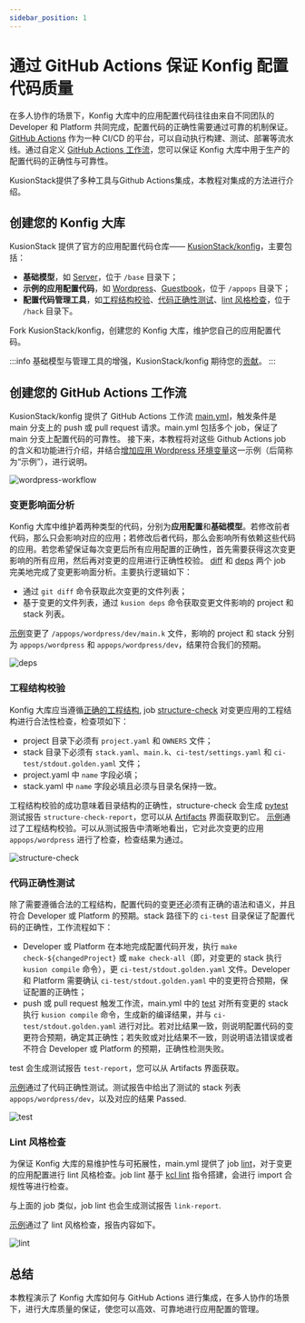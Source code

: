 ```yaml
---
sidebar_position: 1
---
```


# 通过 GitHub Actions 保证 Konfig 配置代码质量

在多人协作的场景下，Konfig 大库中的应用配置代码往往由来自不同团队的 Developer 和 Platform 共同完成，配置代码的正确性需要通过可靠的机制保证。[GitHub Actions](https://docs.github.com/en/actions) 作为一种 CI/CD 的平台，可以自动执行构建、测试、部署等流水线。通过自定义 [GitHub Actions 工作流](https://docs.github.com/en/actions/using-workflows/about-workflows)，您可以保证 Konfig 大库中用于生产的配置代码的正确性与可靠性。

KusionStack提供了多种工具与Github Actions集成，本教程对集成的方法进行介绍。

## 创建您的 Konfig 大库

KusionStack 提供了官方的应用配置代码仓库—— [KusionStack/konfig](https://github.com/KusionStack/konfig)，主要包括：

- **基础模型**，如 [Server](https://github.com/KusionStack/konfig/blob/main/base/pkg/kusion_models/kube/frontend/server.k)，位于 `/base` 目录下；
- **示例的应用配置代码**，如 [Wordpress](https://github.com/KusionStack/konfig/tree/main/appops/wordpress)、[Guestbook](https://github.com/KusionStack/konfig/tree/main/appops/guestbook)，位于 `/appops` 目录下；
- **配置代码管理工具**，如[工程结构校验](https://github.com/KusionStack/konfig/blob/main/hack/verify-project-structure.py)、[代码正确性测试](https://github.com/KusionStack/konfig/blob/main/hack/test_konfig.py)、[lint 风格检查](https://github.com/KusionStack/konfig/blob/main/hack/lint_check.py)，位于 `/hack` 目录下。

Fork KusionStack/konfig，创建您的 Konfig 大库，维护您自己的应用配置代码。

:::info
基础模型与管理工具的增强，KusionStack/konfig 期待您的[贡献](https://github.com/KusionStack/konfig#contribution-guidelines)。
:::

## 创建您的 GitHub Actions 工作流

KusionStack/konfig 提供了 GitHub Actions 工作流 [main.yml](https://github.com/KusionStack/konfig/blob/main/.github/workflows/main.yml)，触发条件是 main 分支上的 push 或 pull request 请求。main.yml 包括多个 job，保证了 main 分支上配置代码的可靠性。
接下来，本教程将对这些 Github Actions job 的含义和功能进行介绍，并结合[增加应用 Wordpress 环境变量](https://github.com/KusionStack/konfig/pull/113)这一示例（后简称为“示例”），进行说明。

![wordpress-workflow](/img/docs/user_docs/guides/github-actions/wordpress-workflow.png)

### 变更影响面分析

Konfig 大库中维护着两种类型的代码，分别为**应用配置**和**基础模型**。若修改前者代码，那么只会影响对应的应用；若修改后者代码，那么会影响所有依赖这些代码的应用。若您希望保证每次变更后所有应用配置的正确性，首先需要获得这次变更影响的所有应用，然后再对变更的应用进行正确性校验。
[diff](https://github.com/KusionStack/konfig/blob/main/.github/workflows/main.yml#L10) 和 [deps](https://github.com/KusionStack/konfig/blob/main/.github/workflows/main.yml#L20) 两个 job 完美地完成了变更影响面分析。主要执行逻辑如下：

- 通过 `git diff` 命令获取此次变更的文件列表；
- 基于变更的文件列表，通过 `kusion deps` 命令获取变更文件影响的 project 和 stack 列表。

[示例](https://github.com/KusionStack/konfig/actions/runs/5132912522/jobs/9234827063?pr=113)变更了 `/appops/wordpress/dev/main.k` 文件，影响的 project 和 stack 分别为 `appops/wordpress` 和 `appops/wordpress/dev`，结果符合我们的预期。

![deps](/img/docs/user_docs/guides/github-actions/deps.png)

### 工程结构校验

Konfig 大库应当遵循[正确的工程结构](https://github.com/KusionStack/konfig#directory-structure), job [structure-check](https://github.com/KusionStack/konfig/blob/main/.github/workflows/main.yml#L121) 对变更应用的工程结构进行合法性检查，检查项如下：

- project 目录下必须有 `project.yaml` 和 `OWNERS` 文件；
- stack 目录下必须有 `stack.yaml`、`main.k`、`ci-test/settings.yaml` 和 `ci-test/stdout.golden.yaml` 文件；
- project.yaml 中 `name` 字段必填；
- stack.yaml 中 `name` 字段必填且必须与目录名保持一致。

工程结构校验的成功意味着目录结构的正确性，structure-check 会生成 [pytest](https://docs.pytest.org/en/7.3.x/) 测试报告 `structure-check-report`，您可以从 [Artifacts](https://docs.github.com/en/actions/managing-workflow-runs/downloading-workflow-artifacts) 界面获取到它。
[示例](https://github.com/KusionStack/konfig/actions/runs/5132912522/jobs/9234834632)通过了工程结构校验。可以从测试报告中清晰地看出，它对此次变更的应用 `appops/wordpress` 进行了检查，检查结果为通过。

![structure-check](/img/docs/user_docs/guides/github-actions/structure-check.png)

### 代码正确性测试

除了需要遵循合法的工程结构，配置代码的变更还必须有正确的语法和语义，并且符合 Developer 或 Platform 的预期。stack 路径下的 `ci-test` 目录保证了配置代码的正确性，工作流程如下：

- Developer 或 Platform 在本地完成配置代码开发，执行 `make check-${changedProject}` 或 `make check-all`（即，对变更的 stack 执行 `kusion compile` 命令），更 `ci-test/stdout.golden.yaml` 文件。Developer 和 Platform 需要确认 `ci-test/stdout.golden.yaml` 中的变更符合预期，保证配置的正确性；
- push 或 pull request 触发工作流，main.yml 中的 [test](https://github.com/KusionStack/konfig/blob/main/.github/workflows/main.yml#L144) 对所有变更的 stack 执行 `kusion compile` 命令，生成新的编译结果，并与 `ci-test/stdout.golden.yaml` 进行对比。若对比结果一致，则说明配置代码的变更符合预期，确定其正确性；若失败或对比结果不一致，则说明语法错误或者不符合 Developer 或 Platform 的预期，正确性检测失败。

test 会生成测试报告 `test-report`，您可以从 Artifacts 界面获取。

[示例](https://github.com/KusionStack/konfig/actions/runs/5132912522/jobs/9234834490)通过了代码正确性测试。测试报告中给出了测试的 stack 列表 `appops/wordpress/dev`，以及对应的结果 Passed.

![test](/img/docs/user_docs/guides/github-actions/test.png)

### Lint 风格检查

为保证 Konfig 大库的易维护性与可拓展性，main.yml 提供了 job [lint](https://github.com/KusionStack/konfig/blob/main/.github/workflows/main.yml#L89)，对于变更的应用配置进行 lint 风格检查。job lint 基于 [kcl lint](https://kusionstack.io/docs/reference/cli/kcl/lint/) 指令搭建，会进行 import 合规性等进行检查。

与上面的 job 类似，job lint 也会生成测试报告 `link-report`.

[示例](https://github.com/KusionStack/konfig/actions/runs/5132912522/jobs/9234834286)通过了 lint 风格检查，报告内容如下。

![lint](/img/docs/user_docs/guides/github-actions/lint.png)

## 总结
本教程演示了 Konfig 大库如何与 GitHub Actions 进行集成，在多人协作的场景下，进行大库质量的保证，使您可以高效、可靠地进行应用配置的管理。
